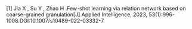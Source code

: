 [1] Jia X , Su Y , Zhao H .Few-shot learning via relation network based on coarse-grained granulation[J].Applied Intelligence, 2023, 53(1):996-1008.DOI:10.1007/s10489-022-03332-7.  
